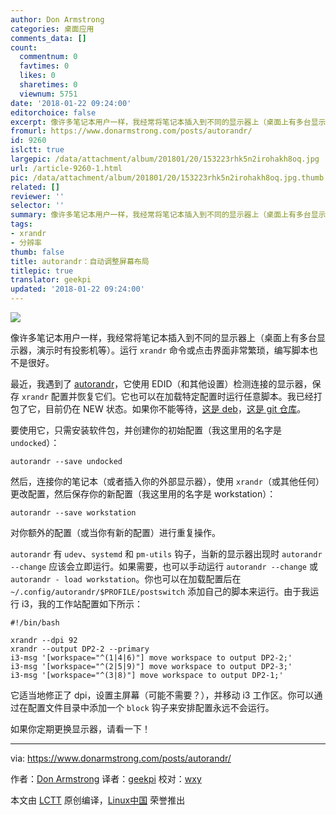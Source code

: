 ```yaml
---
author: Don Armstrong
categories: 桌面应用
comments_data: []
count:
  commentnum: 0
  favtimes: 0
  likes: 0
  sharetimes: 0
  viewnum: 5751
date: '2018-01-22 09:24:00'
editorchoice: false
excerpt: 像许多笔记本用户一样，我经常将笔记本插入到不同的显示器上（桌面上有多台显示器，演示时有投影机等）。运行 xrandr 命令或点击界面非常繁琐，编写脚本也不是很好。
fromurl: https://www.donarmstrong.com/posts/autorandr/
id: 9260
islctt: true
largepic: /data/attachment/album/201801/20/153223rhk5n2irohakh8oq.jpg
url: /article-9260-1.html
pic: /data/attachment/album/201801/20/153223rhk5n2irohakh8oq.jpg.thumb.jpg
related: []
reviewer: ''
selector: ''
summary: 像许多笔记本用户一样，我经常将笔记本插入到不同的显示器上（桌面上有多台显示器，演示时有投影机等）。运行 xrandr 命令或点击界面非常繁琐，编写脚本也不是很好。
tags:
- xrandr
- 分辨率
thumb: false
title: autorandr：自动调整屏幕布局
titlepic: true
translator: geekpi
updated: '2018-01-22 09:24:00'
---
```


![](/data/attachment/album/201801/20/153223rhk5n2irohakh8oq.jpg)


像许多笔记本用户一样，我经常将笔记本插入到不同的显示器上（桌面上有多台显示器，演示时有投影机等）。运行 `xrandr` 命令或点击界面非常繁琐，编写脚本也不是很好。


最近，我遇到了 [autorandr](https://github.com/phillipberndt/autorandr)，它使用 EDID（和其他设置）检测连接的显示器，保存 `xrandr` 配置并恢复它们。它也可以在加载特定配置时运行任意脚本。我已经打包了它，目前仍在 NEW 状态。如果你不能等待，[这是 deb](https://www.donarmstrong.com/autorandr_1.2-1_all.deb)，[这是 git 仓库](https://git.donarmstrong.com/deb_pkgs/autorandr.git)。


要使用它，只需安装软件包，并创建你的初始配置（我这里用的名字是 `undocked`）：



```
autorandr --save undocked

```

然后，连接你的笔记本（或者插入你的外部显示器），使用 `xrandr`（或其他任何）更改配置，然后保存你的新配置（我这里用的名字是 workstation）：



```
autorandr --save workstation

```

对你额外的配置（或当你有新的配置）进行重复操作。


`autorandr` 有 `udev`、`systemd` 和 `pm-utils` 钩子，当新的显示器出现时 `autorandr --change` 应该会立即运行。如果需要，也可以手动运行 `autorandr --change` 或 `autorandr - load workstation`。你也可以在加载配置后在 `~/.config/autorandr/$PROFILE/postswitch` 添加自己的脚本来运行。由于我运行 i3，我的工作站配置如下所示：



```
#!/bin/bash

xrandr --dpi 92
xrandr --output DP2-2 --primary
i3-msg '[workspace="^(1|4|6)"] move workspace to output DP2-2;'
i3-msg '[workspace="^(2|5|9)"] move workspace to output DP2-3;'
i3-msg '[workspace="^(3|8)"] move workspace to output DP2-1;'

```

它适当地修正了 dpi，设置主屏幕（可能不需要？），并移动 i3 工作区。你可以通过在配置文件目录中添加一个 `block` 钩子来安排配置永远不会运行。


如果你定期更换显示器，请看一下！




---


via: <https://www.donarmstrong.com/posts/autorandr/>


作者：[Don Armstrong](https://www.donarmstrong.com) 译者：[geekpi](https://github.com/geekpi) 校对：[wxy](https://github.com/wxy)


本文由 [LCTT](https://github.com/LCTT/TranslateProject) 原创编译，[Linux中国](https://linux.cn/) 荣誉推出